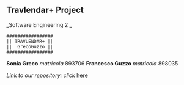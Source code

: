 
## Travlendar+ Project
_Software Engineering 2 _

	#################
	|| TRAVLENDAR+ || 
	||  GrecoGuzzo ||
	#################


**Sonia Greco**		    _matricola_ 893706
**Francesco Guzzo**     _matricola_ 898035

_Link to our repository: click_ [here](https://github.com/SoniaGreco/GrecoGuzzo)